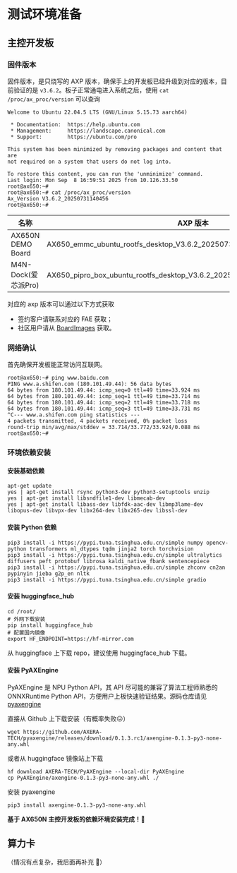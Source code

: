 # 测试环境准备

## 主控开发板

### 固件版本

固件版本，是只烧写的 AXP 版本，确保手上的开发板已经升级到对应的版本，目前验证的是 `v3.6.2`。板子正常通电进入系统之后，使用 `cat /proc/ax_proc/version` 可以查询

```
Welcome to Ubuntu 22.04.5 LTS (GNU/Linux 5.15.73 aarch64)

 * Documentation:  https://help.ubuntu.com
 * Management:     https://landscape.canonical.com
 * Support:        https://ubuntu.com/pro

This system has been minimized by removing packages and content that are
not required on a system that users do not log into.

To restore this content, you can run the 'unminimize' command.
Last login: Mon Sep  8 16:59:51 2025 from 10.126.33.50
root@ax650:~#
root@ax650:~# cat /proc/ax_proc/version
Ax_Version V3.6.2_20250731140456
root@ax650:~#

```

| 名称                | AXP 版本                                                     | OS:CMM |
| ------------------- | ------------------------------------------------------------ | ------ |
| AX650N DEMO Board   | AX650_emmc_ubuntu_rootfs_desktop_V3.6.2_20250731140456_NO26076_sdk | 6 : 10 |
| M4N-Dock(爱芯派Pro) | AX650_pipro_box_ubuntu_rootfs_desktop_V3.6.2_20250603154858_NO4873_sdk.axp | 4 : 4  |

对应的 axp 版本可以通过以下方式获取

- 签约客户请联系对应的 FAE 获取；
- 社区用户请从 [BoardImages](https://huggingface.co/AXERA-TECH/BoardImages) 获取。

### 网络确认

首先确保开发板能正常访问互联网。

```
root@ax650:~# ping www.baidu.com
PING www.a.shifen.com (180.101.49.44): 56 data bytes
64 bytes from 180.101.49.44: icmp_seq=0 ttl=49 time=33.924 ms
64 bytes from 180.101.49.44: icmp_seq=1 ttl=49 time=33.714 ms
64 bytes from 180.101.49.44: icmp_seq=2 ttl=49 time=33.718 ms
64 bytes from 180.101.49.44: icmp_seq=3 ttl=49 time=33.731 ms
^C--- www.a.shifen.com ping statistics ---
4 packets transmitted, 4 packets received, 0% packet loss
round-trip min/avg/max/stddev = 33.714/33.772/33.924/0.088 ms
root@ax650:~#
```

### 环境依赖安装

#### 安装基础依赖

```
apt-get update
yes | apt-get install rsync python3-dev python3-setuptools unzip
yes | apt-get install libsndfile1-dev libmecab-dev
yes | apt-get install libass-dev libfdk-aac-dev libmp3lame-dev libopus-dev libvpx-dev libx264-dev libx265-dev libssl-dev
```

#### 安装 Python 依赖

```
pip3 install -i https://pypi.tuna.tsinghua.edu.cn/simple numpy opencv-python transformers ml_dtypes tqdm jinja2 torch torchvision
pip3 install -i https://pypi.tuna.tsinghua.edu.cn/simple ultralytics diffusers peft protobuf librosa kaldi_native_fbank sentencepiece
pip3 install -i https://pypi.tuna.tsinghua.edu.cn/simple zhconv cn2an pypinyin jieba g2p_en nltk
pip3 install -i https://pypi.tuna.tsinghua.edu.cn/simple gradio
```

#### 安装 huggingface_hub

```
cd /root/
# 外网下载安装
pip install huggingface_hub
# 配置国内镜像
export HF_ENDPOINT=https://hf-mirror.com
```

从 huggingface 上下载 repo，建议使用 huggingface_hub 下载。

#### 安装 PyAXEngine

PyAXEngine 是 NPU Python API，其 API 尽可能的兼容了算法工程师熟悉的 ONNXRuntime Python API，方便用户上板快速验证结果。源码仓库请见 [pyaxengine
](https://github.com/AXERA-TECH/pyaxengine)


直接从 Github 上下载安装（有概率失败😖）

```
wget https://github.com/AXERA-TECH/pyaxengine/releases/download/0.1.3.rc1/axengine-0.1.3-py3-none-any.whl
```

或者从 huggingface 镜像站上下载

```
hf download AXERA-TECH/PyAXEngine --local-dir PyAXEngine
cp PyAXEngine/axengine-0.1.3-py3-none-any.whl ./
```

安装 pyaxengine

```
pip3 install axengine-0.1.3-py3-none-any.whl
```

**基于 AX650N 主控开发板的依赖环境安装完成！🚀**

## 算力卡
（情况有点复杂，我后面再补充 🧐）

